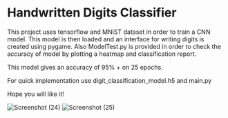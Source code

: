 # Handwritten Digits Classifier
This project uses tensorflow and MNIST dataset in order to train a CNN model. This model is then loaded and an interface for writing digits is created 
using pygame. Also ModelTest.py is provided in order to check the accuracy of model by plotting a heatmap and classification report.

This model gives an accuracy of 95% + on 25 epochs.

For quick implementation use digit_classification_model.h5 and main.py

Hope you will like it!

![Screenshot (24)](https://user-images.githubusercontent.com/89479662/236265205-9cc74674-2f31-496e-9fbc-91a106ca5097.png)
![Screenshot (25)](https://user-images.githubusercontent.com/89479662/236265243-16089621-c469-4155-b4e0-5065a51ba1c4.png)

